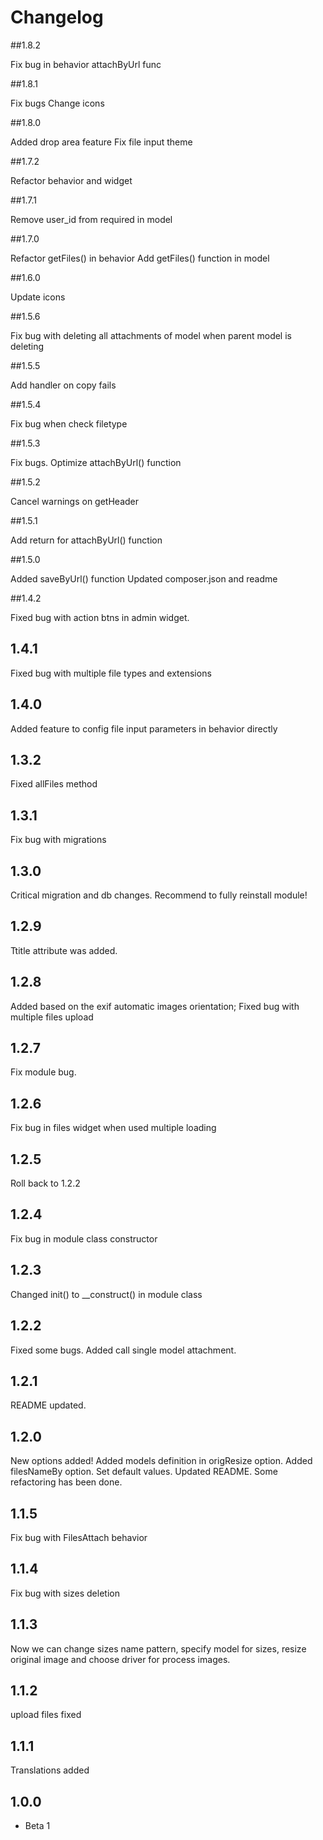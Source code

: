# Changelog

##1.8.2

Fix bug in behavior attachByUrl func

##1.8.1

Fix bugs
Change icons

##1.8.0

Added drop area feature
Fix file input theme

##1.7.2

Refactor behavior and widget

##1.7.1

Remove user_id from required in model

##1.7.0

Refactor getFiles() in behavior
Add getFiles() function in model

##1.6.0

Update icons

##1.5.6

Fix bug with deleting all attachments of model when parent model is deleting

##1.5.5

Add handler on copy fails

##1.5.4

Fix bug when check filetype

##1.5.3

Fix bugs. Optimize attachByUrl() function

##1.5.2

Cancel warnings on getHeader

##1.5.1

Add return for attachByUrl() function

##1.5.0

Added saveByUrl() function
Updated composer.json and readme

##1.4.2

Fixed bug with action btns in admin widget.

## 1.4.1

Fixed bug with multiple file types and extensions

## 1.4.0

Added feature to config file input parameters in behavior directly

## 1.3.2

Fixed allFiles method

## 1.3.1

Fix bug with migrations

## 1.3.0

Critical migration and db changes. Recommend to fully reinstall module!

## 1.2.9

Ttitle attribute was added.

## 1.2.8

Added based on the exif automatic images orientation;
Fixed bug with multiple files upload

## 1.2.7

Fix module bug.

## 1.2.6

Fix bug in files widget when used multiple loading

## 1.2.5

Roll back to 1.2.2

## 1.2.4

Fix bug in module class constructor

## 1.2.3

Changed init() to __construct() in module class

## 1.2.2

Fixed some bugs.
Added call single model attachment.

## 1.2.1

README updated.

## 1.2.0

New options added!
Added models definition in origResize option.
Added filesNameBy option.
Set default values.
Updated README.
Some refactoring has been done.

## 1.1.5

Fix bug with FilesAttach behavior

## 1.1.4

Fix bug with sizes deletion

## 1.1.3

Now we can change sizes name pattern, specify model for sizes, resize original image and choose driver for process images.

## 1.1.2

upload files fixed

## 1.1.1

Translations added

## 1.0.0
- Beta 1